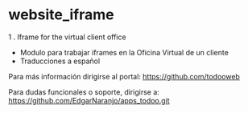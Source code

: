 # website_iframe

1 . Iframe for the virtual client office

* Modulo para trabajar iframes en la Oficina Virtual de un cliente
* Traducciones a español

Para más información dirigirse al portal: https://github.com/todooweb

Para dudas funcionales o soporte, dirigirse a: https://github.com/EdgarNaranjo/apps_todoo.git
